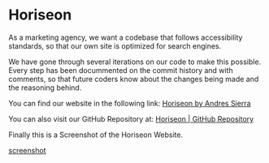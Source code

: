 # Horiseon
As a marketing agency, we want a codebase that follows accessibility standards,
so that our own site is optimized for search engines.

We have gone through several iterations on our code to make this possible.
Every step has been docummented on the commit history and with comments, so that
future coders know about the changes being made and the reasoning behind.

You can find our website in the following link: [Horiseon by Andres Sierra](https://asierramejia33.github.io/Horiseon/)

You can also visit our GitHub Repository at: [Horiseon | GitHub Repository](https://github.com/asierramejia33/Horiseon/)

Finally this is a Screenshot of the Horiseon Website.

[screenshot](./assets/images/Screenshot-Final.jpg)
